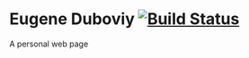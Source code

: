 # Eugene Duboviy [![Build Status](https://travis-ci.org/duboviy/duboviy.github.io.svg?branch=master)](https://travis-ci.org/duboviy/duboviy.github.io)
A personal web page
